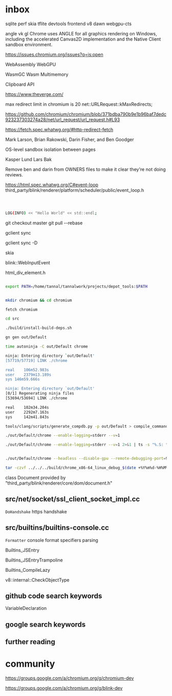 # inbox

sqlite
perf
skia
tflite
devtools frontend
v8
dawn
webgpu-cts

angle vk gl
Chrome uses ANGLE for all graphics rendering on Windows, including the accelerated Canvas2D implementation and the Native Client sandbox environment.

https://issues.chromium.org/issues?q=is:open

WebAssembly WebGPU

WasmGC Wasm Multimemory

Clipboard API

https://www.theverge.com/

max redirect limit in chromium is 20 net::URLRequest::kMaxRedirects;

https://github.com/chromium/chromium/blob/371bdba790b9e1b96baf7dedc923237303274a28/net/url_request/url_request.h#L93

https://fetch.spec.whatwg.org/#http-redirect-fetch

Mark Larson, Brian Rakowski, Darin Fisher, and Ben Goodger

OS-level sandbox isolation between pages

Kasper Lund Lars Bak

Remove ben and darin from OWNERS files to make it clear they're not doing reviews.

https://html.spec.whatwg.org/C#event-loop third_party/blink/renderer/platform/scheduler/public/event_loop.h


```bash



LOG(INFO) << "Hello World" << std::endl;


```

git checkout master
git pull --rebase

gclient sync

gclient sync -D

skia

blink::WebInputEvent

html_div_element.h


```bash

export PATH=/home/tannal/tannalwork/projects/depot_tools:$PATH


mkdir chromium && cd chromium

fetch chromium

cd src

./build/install-build-deps.sh

gn gen out/Default

time autoninja -C out/Default chrome

ninja: Entering directory `out/Default'
[57719/57719] LINK ./chrome

real	106m52.983s
user	2379m13.189s
sys	146m59.666s

ninja: Entering directory `out/Default'
[0/1] Regenerating ninja files
[53694/53694] LINK ./chrome

real    102m34.204s
user    2292m7.163s
sys     142m41.843s

tools/clang/scripts/generate_compdb.py -p out/Default > compile_commands.json

./out/Default/chrome --enable-logging=stderr --v=1

./out/Default/chrome --enable-logging=stderr --v=1 2>&1 | ts -s "%.S: " | tee /tmp/chrome_log.txt


./out/Default/chrome --headless --disable-gpu --remote-debugging-port=9222 https://www.chromestatus.com

tar -czvf ../../../build/chrome_x86-64_linux_debug_$(date +%Y%m%d-%H%M%S)_$(git rev-parse --short HEAD).tar.gz Default/


```

class Document
provided by "third_party/blink/renderer/core/dom/document.h"

## src/net/socket/ssl_client_socket_impl.cc 

`DoHandshake` https handshake


## src/builtins/builtins-console.cc

`Formatter` console format specifiers parsing


Builtins_JSEntry

Builtins_JSEntryTrampoline

Builtins_CompileLazy

v8::internal::CheckObjectType



## github code search keywords

VariableDeclaration

## google search keywords


## further reading



# community

https://groups.google.com/a/chromium.org/g/chromium-dev

https://groups.google.com/a/chromium.org/g/blink-dev